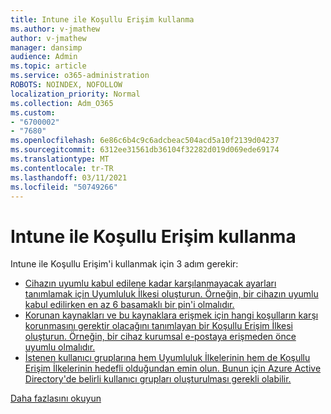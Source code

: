 ```yaml
---
title: Intune ile Koşullu Erişim kullanma
ms.author: v-jmathew
author: v-jmathew
manager: dansimp
audience: Admin
ms.topic: article
ms.service: o365-administration
ROBOTS: NOINDEX, NOFOLLOW
localization_priority: Normal
ms.collection: Adm_O365
ms.custom:
- "6700002"
- "7680"
ms.openlocfilehash: 6e86c6b4c9c6adcbeac504acd5a10f2139d04237
ms.sourcegitcommit: 6312ee31561db36104f32282d019d069ede69174
ms.translationtype: MT
ms.contentlocale: tr-TR
ms.lasthandoff: 03/11/2021
ms.locfileid: "50749266"
---
```

# <a name="using-conditional-access-with-intune"></a>Intune ile Koşullu Erişim kullanma

Intune ile Koşullu Erişim'i kullanmak için 3 adım gerekir:

- [Cihazın uyumlu kabul edilene kadar karşılanmayacak ayarları tanımlamak için Uyumluluk İlkesi oluşturun. Örneğin, bir cihazın uyumlu kabul edilirken en az 6 basamaklı bir pin'i olmalıdır.](https://docs.microsoft.com/mem/intune/protect/create-compliance-policy)
- [Korunan kaynakları ve bu kaynaklara erişmek için hangi koşulların karşı korunmasını gerektir olacağını tanımlayan bir Koşullu Erişim İlkesi oluşturun. Örneğin, bir cihaz kurumsal e-postaya erişmeden önce uyumlu olmalıdır.](https://docs.microsoft.com/mem/intune/protect/tutorial-protect-email-on-unmanaged-devices#create-conditional-access-policies)
- [İstenen kullanıcı gruplarına hem Uyumluluk İlkelerinin hem de Koşullu Erişim İlkelerinin hedefli olduğundan emin olun. Bunun için Azure Active Directory'de belirli kullanıcı grupları oluşturulması gerekli olabilir.](https://docs.microsoft.com/troubleshoot/mem/intune/troubleshoot-conditional-access)

[Daha fazlasını okuyun](https://docs.microsoft.com/mem/intune/protect/device-compliance-get-started)
